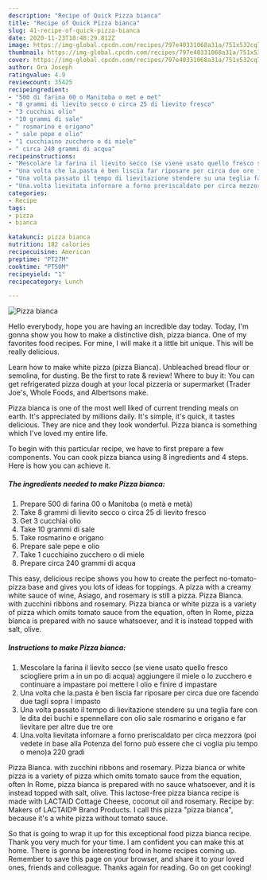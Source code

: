 ```yaml
---
description: "Recipe of Quick Pizza bianca"
title: "Recipe of Quick Pizza bianca"
slug: 41-recipe-of-quick-pizza-bianca
date: 2020-11-23T18:48:29.812Z
image: https://img-global.cpcdn.com/recipes/797e40331068a31a/751x532cq70/pizza-bianca-recipe-main-photo.jpg
thumbnail: https://img-global.cpcdn.com/recipes/797e40331068a31a/751x532cq70/pizza-bianca-recipe-main-photo.jpg
cover: https://img-global.cpcdn.com/recipes/797e40331068a31a/751x532cq70/pizza-bianca-recipe-main-photo.jpg
author: Ora Joseph
ratingvalue: 4.9
reviewcount: 35425
recipeingredient:
- "500 di farina 00 o Manitoba o met e met"
- "8 grammi di lievito secco o circa 25 di lievito fresco"
- "3 cucchiai olio"
- "10 grammi di sale"
- " rosmarino e origano"
- " sale pepe e olio"
- "1 cucchiaino zucchero o di miele"
- " circa 240 grammi di acqua"
recipeinstructions:
- "Mescolare la farina il lievito secco (se viene usato quello fresco sciogliere prim a in un po di acqua) aggiungere il miele o lo zucchero e continuare a impastare poi mettere l olio e finire d impastare"
- "Una volta che la.pasta è ben liscia far riposare per circa due ore facendo due tagli sopra l impasto"
- "Una volta passato il tempo di lievitazione stendere su una teglia fare con le dita dei buchi e spennellare con olio sale rosmarino e origano e far lievitare per altre due tre ore"
- "Una.volta lievitata infornare a forno preriscaldato per circa mezzora (poi vedete in base alla Potenza del forno può essere che ci voglia piu tempo o meno)a 220 gradi"
categories:
- Recipe
tags:
- pizza
- bianca

katakunci: pizza bianca 
nutrition: 182 calories
recipecuisine: American
preptime: "PT27M"
cooktime: "PT50M"
recipeyield: "1"
recipecategory: Lunch

---
```



![Pizza bianca](https://img-global.cpcdn.com/recipes/797e40331068a31a/751x532cq70/pizza-bianca-recipe-main-photo.jpg)

Hello everybody, hope you are having an incredible day today. Today, I'm gonna show you how to make a distinctive dish, pizza bianca. One of my favorites food recipes. For mine, I will make it a little bit unique. This will be really delicious.

Learn how to make white pizza (pizza Bianca). Unbleached bread flour or semolina, for dusting. Be the first to rate &amp; review! Where to buy it: You can get refrigerated pizza dough at your local pizzeria or supermarket (Trader Joe&#39;s, Whole Foods, and Albertsons make.

Pizza bianca is one of the most well liked of current trending meals on earth. It's appreciated by millions daily. It's simple, it's quick, it tastes delicious. They are nice and they look wonderful. Pizza bianca is something which I've loved my entire life.


To begin with this particular recipe, we have to first prepare a few components. You can cook pizza bianca using 8 ingredients and 4 steps. Here is how you can achieve it.

<!--inarticleads1-->

##### The ingredients needed to make Pizza bianca:

1. Prepare 500 di farina 00 o Manitoba (o metà e metà)
1. Take 8 grammi di lievito secco o circa 25 di lievito fresco
1. Get 3 cucchiai olio
1. Take 10 grammi di sale
1. Take  rosmarino e origano
1. Prepare  sale pepe e olio
1. Take 1 cucchiaino zucchero o di miele
1. Prepare  circa 240 grammi di acqua


This easy, delicious recipe shows you how to create the perfect no-tomato-pizza base and gives you lots of ideas for toppings. A pizza with a creamy white sauce of wine, Asiago, and rosemary is still a pizza. Pizza Bianca. with zucchini ribbons and rosemary. Pizza bianca or white pizza is a variety of pizza which omits tomato sauce from the equation, often In Rome, pizza bianca is prepared with no sauce whatsoever, and it is instead topped with salt, olive. 

<!--inarticleads2-->

##### Instructions to make Pizza bianca:

1. Mescolare la farina il lievito secco (se viene usato quello fresco sciogliere prim a in un po di acqua) aggiungere il miele o lo zucchero e continuare a impastare poi mettere l olio e finire d impastare
1. Una volta che la.pasta è ben liscia far riposare per circa due ore facendo due tagli sopra l impasto
1. Una volta passato il tempo di lievitazione stendere su una teglia fare con le dita dei buchi e spennellare con olio sale rosmarino e origano e far lievitare per altre due tre ore
1. Una.volta lievitata infornare a forno preriscaldato per circa mezzora (poi vedete in base alla Potenza del forno può essere che ci voglia piu tempo o meno)a 220 gradi


Pizza Bianca. with zucchini ribbons and rosemary. Pizza bianca or white pizza is a variety of pizza which omits tomato sauce from the equation, often In Rome, pizza bianca is prepared with no sauce whatsoever, and it is instead topped with salt, olive. This lactose-free pizza bianca recipe is made with LACTAID Cottage Cheese, coconut oil and rosemary. Recipe by: Makers of LACTAID® Brand Products. I call this pizza &#34;pizza bianca&#34;, because it&#39;s a white pizza without tomato sauce. 

So that is going to wrap it up for this exceptional food pizza bianca recipe. Thank you very much for your time. I am confident you can make this at home. There is gonna be interesting food in home recipes coming up. Remember to save this page on your browser, and share it to your loved ones, friends and colleague. Thanks again for reading. Go on get cooking!
